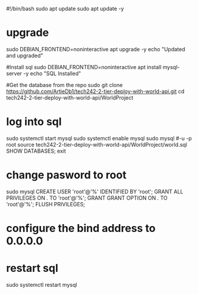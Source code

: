 #!/bin/bash
sudo apt update
sudo apt update -y

# upgrade
sudo DEBIAN_FRONTEND=noninteractive apt upgrade -y
echo "Updated and upgraded"

#Install sql
sudo DEBIAN_FRONTEND=noninteractive apt install mysql-server -y
echo "SQL Installed"

#Get the database from the repo
sudo git clone https://github.com/ArtieDb1/tech242-2-tier-deploy-with-world-api.git
cd tech242-2-tier-deploy-with-world-api/WorldProject

# log into sql 
sudo systemctl start mysql
sudo systemctl enable mysql
sudo mysql #-u -p root
source tech242-2-tier-deploy-with-world-api/WorldProject/world.sql
SHOW DATABASES;
exit

# change pasword to root
sudo mysql
CREATE USER 'root'@'%' IDENTIFIED BY 'root';
GRANT ALL PRIVILEGES ON *.* TO 'root'@'%';
GRANT GRANT OPTION ON *.* TO 'root'@'%';
FLUSH PRIVILEGES;

# configure the bind address to 0.0.0.0

# restart sql
sudo systemctl restart mysql

